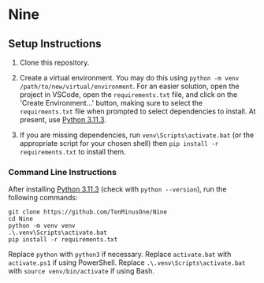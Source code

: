 # Nine

## Setup Instructions

1. Clone this repository.

2. Create a virtual environment. You may do this using `python -m venv /path/to/new/virtual/environment`. For an easier solution, open the project in VSCode, open the `requirements.txt` file, and click on the 'Create Environment...' button, making sure to select the `requirments.txt` file when prompted to select dependencies to install. At present, use [Python 3.11.3](https://www.python.org/downloads/release/python-3113/).

3. If you are missing dependencies, run `venv\Scripts\activate.bat` (or the appropriate script for your chosen shell) then `pip install -r requirements.txt` to install them.

### Command Line Instructions

After installing [Python 3.11.3](https://www.python.org/downloads/release/python-3113/) (check with `python --version`), run the following commands:

```shell
git clone https://github.com/TenMinusOne/Nine
cd Nine
python -m venv venv
.\.venv\Scripts\activate.bat
pip install -r requirements.txt
```

Replace `python` with `python3` if necessary.
Replace `activate.bat` with `activate.ps1` if using PowerShell.
Replace `.\.venv\Scripts\activate.bat` with `source venv/bin/activate` if using Bash.
